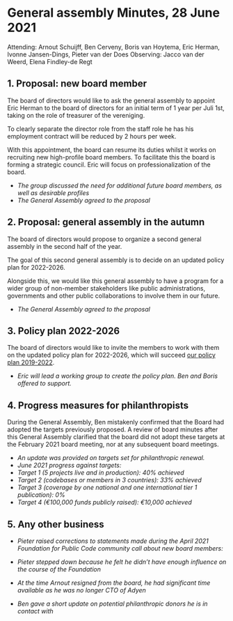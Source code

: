 # General assembly Minutes, 28 June 2021


Attending: Arnout Schuijff, Ben Cerveny, Boris van Hoytema, Eric Herman, Ivonne Jansen-Dings, Pieter van der Does
Observing: Jacco van der Weerd, Elena Findley-de Regt

  

## 1. Proposal: new board member

The board of directors would like to ask the general assembly to appoint Eric Herman to the board of directors for an initial term of 1 year per Juli 1st, taking on the role of treasurer of the vereniging.  
  
To clearly separate the director role from the staff role he has his employment contract will be reduced by 2 hours per week.  
  
With this appointment, the board can resume its duties whilst it works on recruiting new high-profile board members. To facilitate this the board is forming a strategic council. Eric will focus on professionalization of the board.

- *The group discussed the need for additional future board members, as well as desirable profiles*
-   *The General Assembly agreed to the proposal*
    
## 2. Proposal: general assembly in the autumn

The board of directors would propose to organize a second general assembly in the second half of the year.

The goal of this second general assembly is to decide on an updated policy plan for 2022-2026.

Alongside this, we would like this general assembly to have a program for a wider group of non-member stakeholders like public administrations, governments and other public collaborations to involve them in our future.

-   *The General Assembly agreed to the proposal*
    

## 3. Policy plan 2022-2026

The board of directors would like to invite the members to work with them on the updated policy plan for 2022-2026, which will succeed [our policy plan 2019-2022](https://about.publiccode.net/organization/policy-plan.html).


-   *Eric will lead a working group to create the policy plan. Ben and Boris offered to support.*
    

## 4. Progress measures for philanthropists

During the General Assembly, Ben mistakenly confirmed that the Board had adopted the targets previously proposed. A review of board minutes after this General Assembly clarified that the board did not adopt these targets at the February 2021 board meeting, nor at any subsequent board meetings.

-  *An update was provided on targets set for philanthropic renewal.*
-   *June 2021 progress against targets:*
  -   *Target 1 (5 projects live and in production): 40% achieved*
  -   *Target 2 (codebases or members in 3 countries): 33% achieved*
  -   *Target 3 (coverage by one national and one international tier 1 publication): 0%*
  -   *Target 4 (€100,000 funds publicly raised): €10,000 achieved*
    

## 5. Any other business

-  *Pieter raised corrections to statements made during the April 2021 Foundation for Public Code community call about new board members:*
  - *Pieter stepped down because he felt he didn’t have enough influence on the course of the Foundation*
  -  *At the time Arnout resigned from the board, he had significant time available as he was no longer CTO of Adyen*
    

-   *Ben gave a short update on potential philanthropic donors he is in contact with*
